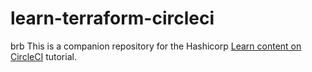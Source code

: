 # learn-terraform-circleci
brb
This is a companion repository for the Hashicorp [Learn content on CircleCI](https://developer.hashicorp.com/terraform/tutorials/automation/circle-ci) tutorial. 
